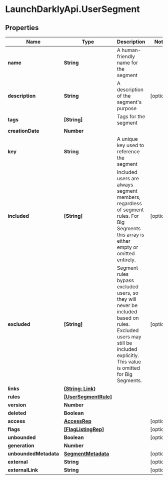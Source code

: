 # LaunchDarklyApi.UserSegment

## Properties

Name | Type | Description | Notes
------------ | ------------- | ------------- | -------------
**name** | **String** | A human-friendly name for the segment | 
**description** | **String** | A description of the segment&#39;s purpose | [optional] 
**tags** | **[String]** | Tags for the segment | 
**creationDate** | **Number** |  | 
**key** | **String** | A unique key used to reference the segment | 
**included** | **[String]** | Included users are always segment members, regardless of segment rules. For Big Segments this array is either empty or omitted entirely. | [optional] 
**excluded** | **[String]** | Segment rules bypass excluded users, so they will never be included based on rules. Excluded users may still be included explicitly. This value is omitted for Big Segments. | [optional] 
**links** | [**{String: Link}**](Link.md) |  | 
**rules** | [**[UserSegmentRule]**](UserSegmentRule.md) |  | 
**version** | **Number** |  | 
**deleted** | **Boolean** |  | 
**access** | [**AccessRep**](AccessRep.md) |  | [optional] 
**flags** | [**[FlagListingRep]**](FlagListingRep.md) |  | [optional] 
**unbounded** | **Boolean** |  | [optional] 
**generation** | **Number** |  | 
**unboundedMetadata** | [**SegmentMetadata**](SegmentMetadata.md) |  | [optional] 
**external** | **String** |  | [optional] 
**externalLink** | **String** |  | [optional] 


